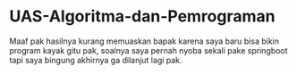 # UAS-Algoritma-dan-Pemrograman

Maaf pak hasilnya kurang memuaskan bapak karena saya baru bisa bikin program kayak gitu pak, soalnya saya pernah nyoba sekali pake springboot tapi saya bingung akhirnya ga dilanjut lagi pak.
